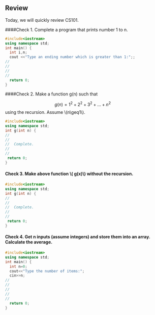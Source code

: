 
## Review

Today, we will quickly review CS101.

####Check 1. Complete a program that prints number 1 to n.

```c++
#include<iostream> 
using namespace std; 
int main() {
  int i,n;
  cout <<"Type an ending number which is greater than 1:";;
//
//
//
//
  return 0;
}
```

<div id="rbutton-1-1-1" data-try="VMdcefZPp39Aqk68" data-ans="VMdhBgwrvLI4e1VA"></div>

####Check 2. Make a function g(n) such that

$$
g(n)=1^2+2^2+3^2+\ldots+n^2
$$
using the recursion.
Assume \\(n\geq1\\).
```c++
#include<iostream> 
using namespace std; 
int g(int n) {
//
//
//  Complete.
//
//
 return 0;
}
```

<div id="rbutton-1-2-1" data-try="VMfUxbSaqhl5tXMJ" data-ans="VMgN7HnnkR5Nl7fs"></div>

#### Check 3. Make above function \\( g(x)\\) without the recursion.

```c++
#include<iostream> 
using namespace std; 
int g(int n) {
//
//
//  Complete.
//
//
 return 0;
}
```

<div id="rbutton-1-3-1" data-try="VMgPIoFjlw9TxK4a" data-ans="VMgPuRaubcVGrlkv"></div>

#### Check 4. Get n inputs (assume integers) and store them into an array. Calculate the average.
```c++
#include<iostream> 
using namespace std;
int main() {
  int n=0;
  cout<<"Type the number of items:";
  cin>>n;
//
// 
//
//
//  
  return 0;
}

```
<div id="rbutton-1-4-1" data-try="VMiH5eFcLRURBt4-" data-ans="VMiMMVPay30V5EZQ"></div>
